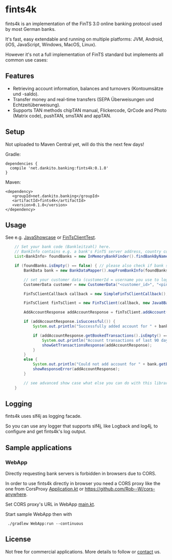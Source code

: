 # fints4k

fints4k is an implementation of the FinTS 3.0 online banking protocol used by most German banks.

It's fast, easy extendable and running on multiple platforms: JVM, Android, (iOS, JavaScript, Windows, MacOS, Linux).

However it's not a full implementation of FinTS standard but implements all common use cases:

## Features
- Retrieving account information, balances and turnovers (Kontoumsätze und -saldo).
- Transfer money and real-time transfers (SEPA Überweisungen und Echtzeitüberweisung).
- Supports TAN methods chipTAN manual, Flickercode, QrCode and Photo (Matrix code), pushTAN, smsTAN and appTAN.

## Setup
Not uploaded to Maven Central yet, will do this the next few days!

Gradle:
```
dependencies {
  compile 'net.dankito.banking:fints4k:0.1.0'
}
```

Maven:
```
<dependency>
   <groupId>net.dankito.banking</groupId>
   <artifactId>fints4k</artifactId>
   <version>0.1.0</version>
</dependency>
```


## Usage

See e.g. [JavaShowcase](fints4k/src/test/java/net/dankito/banking/fints/JavaShowcase.java) or [FinTsClientTest](fints4k/src/test/kotlin/net/dankito/banking/fints/FinTsClientTest.kt).

```java
    // Set your bank code (Bankleitzahl) here.
    // BankInfo contains e.g. a bank's FinTS server address, country code and BIC (needed for money transfer)
    List<BankInfo> foundBanks = new InMemoryBankFinder().findBankByNameBankCodeOrCity("<bank code, bank name or city>");

    if (foundBanks.isEmpty() == false) { // please also check if bank supports FinTS 3.0
        BankData bank = new BankDataMapper().mapFromBankInfo(foundBanks.get(0));

        // set your customer data (customerId = username you use to log in; pin = online banking pin / password)
        CustomerData customer = new CustomerData("<customer_id>", "<pin>");

        FinTsClientCallback callback = new SimpleFinTsClientCallback(); // see advanced showcase for configuring callback

        FinTsClient finTsClient = new FinTsClient(callback, new Java8Base64Service());

        AddAccountResponse addAccountResponse = finTsClient.addAccount(bank, customer);

        if (addAccountResponse.isSuccessful()) {
            System.out.println("Successfully added account for " + bank.getBankCode() + " " + customer.getCustomerId());

            if (addAccountResponse.getBookedTransactions().isEmpty() == false) {
                System.out.println("Account transactions of last 90 days:");
                showGetTransactionsResponse(addAccountResponse);
            }
        }
        else {
            System.out.println("Could not add account for " + bank.getBankCode() + " " + customer.getCustomerId() + ":");
            showResponseError(addAccountResponse);
        }

        // see advanced show case what else you can do with this library, e.g. retrieving all account transactions and transferring money
    }
```

## Logging

fints4k uses slf4j as logging facade.

So you can use any logger that supports slf4j, like Logback and log4j, to configure and get fints4k's log output.


## Sample applications

### WebApp

Directly requesting bank servers is forbidden in browsers due to CORS.

In order to use fints4k directly in browser you need a CORS proxy like the one from CorsProxy 
[Application.kt](SampleApplications/CorsProxy/src/main/kotlin/net/codinux/web/cors/Application.kt) or https://github.com/Rob--W/cors-anywhere.

Set CORS proxy's URL in WebApp [main.kt](SampleApplications/WebApp/src/main/kotlin/main.kt).

Start sample WebApp then with
```shell
 ./gradlew WebApp:run --continuous
```

## License

Not free for commercial applications. More details to follow or [contact](mailto:sales@codinux.net) us.